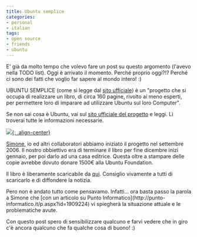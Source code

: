 ```yaml
---
title: Ubuntu semplice
categories:
- personal
- italian
tags:
- open source
- friends
- ubuntu
---
```

E' già da molto tempo che volevo fare un post su questo argomento (l'avevo
nella TODO list). Oggi è arrivato il momento. Perché proprio oggi?!? Perché ci
sono dei fatti che voglio far sapere al mondo intero! :)
  
UBUNTU SEMPLICE (come si legge dal [sito ufficiale](http://www.ubuntusemplice.org/))
è un "progetto che si occupa di realizzare un libro, di circa 160 pagine,
rivolto ai meno esperti, per permettere loro di imparare ad utilizzare Ubuntu sul loro Computer".  
  
Se non sai cosa è Ubuntu, vai sul [sito ufficiale del progetto](http://www.ubuntusemplice.org/)
e leggi. Lì troverai tutte le informazioni necessarie.  
  
[![]({{site.url}}/assets/images/Ubuntu_by-olivier-saraja_small.jpg){: .align-center}]({{site.url}}/assets/images/Ubuntu_by-olivier-saraja_small.jpg)  
  
[Simone](http://www.ubuntista.it/), io ed altri collaboratori abbiamo iniziato
il progetto nel settembre 2006. Il nostro obbiettivo era di terminare il libro
per fine dicembre inizi gennaio, per poi darlo ad una casa editrice. Questa
oltre a stampare delle copie avrebbe dovuto donare 1500€ alla Ubuntu
Foundation.  
  
Il libro è liberamente scaricabile da
[qui](http://www.ubuntusemplice.org/ubuntusemplice_v6-10.pdf). Consiglio
vivamente a tutti di scaricarlo e di diffondere la notizia.  
  
Pero non è andato tutto come pensavamo. Infatti... ora basta passo la parola a
Simone che [con un articolo su Punto Informatico](http://punto-
informatico.it/p.aspx?id=1909224) vi spiegherà la situazione attuale e le
problematiche avute.  
  
Con questo post spero di sensibilizzare qualcuno e farvi vedere che in giro
c'è ancora qualcuno che fa qualche cosa di buono! :)

